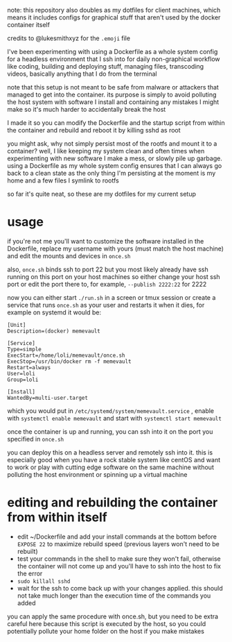 note: this repository also doubles as my dotfiles for client machines,
which means it includes configs for graphical stuff that aren't used
by the docker container itself

credits to @lukesmithxyz for the ```.emoji``` file

I've been experimenting with using a Dockerfile as a whole system
config for a headless environment that I ssh into for daily non-graphical
workflow like coding, building and deploying stuff, managing files,
transcoding videos, basically anything that I do from the terminal

note that this setup is not meant to be safe from malware or attackers
that managed to get into the container. its purpose is simply to avoid
polluting the host system with software I install and containing any
mistakes I might make so it's much harder to accidentally break the host

I made it so you can modify the Dockerfile and the startup script from
within the container and rebuild and reboot it by killing sshd as root

you might ask, why not simply persist most of the rootfs and mount it to a
container? well, I like keeping my system clean and often times when
experimenting with new software I make a mess, or slowly pile up garbage.
using a Dockerfile as my whole system config ensures that I can always go
back to a clean state as the only thing I'm persisting at the moment
is my home and a few files I symlink to rootfs

so far it's quite neat, so these are my dotfiles for my current setup

# usage
if you're not me you'll want to customize the software installed in
the Dockerfile, replace my username with yours (must match the host
machine) and edit the mounts and devices in ```once.sh```

also, ```once.sh``` binds ssh to port 22 but you most likely already have
ssh running on this port on your host machines so either change your
host ssh port or edit the port there to, for example,
```--publish 2222:22``` for 2222

now you can either start ```./run.sh``` in a screen or tmux session or
create a service that runs ```once.sh``` as your user and restarts it when
it dies, for example on systemd it would be:

```
[Unit]
Description=(docker) memevault

[Service]
Type=simple
ExecStart=/home/loli/memevault/once.sh
ExecStop=/usr/bin/docker rm -f memevault
Restart=always
User=loli
Group=loli

[Install]
WantedBy=multi-user.target
```

which you would put in ```/etc/systemd/system/memevault.service``` ,
enable with ```systemctl enable memevault``` and start with
```systemctl start memevault```

once the container is up and running, you can ssh into it on the port you
specified in ```once.sh```

you can deploy this on a headless server and remotely ssh into it. this
is especially good when you have a rock stable system like centOS and want
to work or play with cutting edge software on the same machine without
polluting the host environment or spinning up a virtual machine

# editing and rebuilding the container from within itself
* edit ~/Dockerfile and add your install commands at the bottom before
  ```EXPOSE 22``` to maximize rebuild speed (previous layers won't need
  to be rebuilt)
* test your commands in the shell to make sure they won't fail, otherwise
  the container will not come up and you'll have to ssh into the host
  to fix the error
* ```sudo killall sshd```
* wait for the ssh to come back up with your changes applied. this should
  not take much longer than the execution time of the commands you added

you can apply the same procedure with once.sh, but you need to be extra
careful here because this script is executed by the host, so you could
potentially pollute your home folder on the host if you make mistakes
